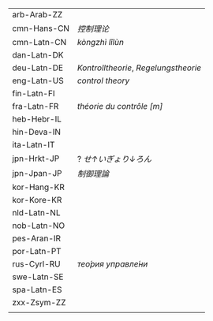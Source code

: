 | | |
|-|-|
| arb-Arab-ZZ |  |
| cmn-Hans-CN | _控制理论_ |
| cmn-Latn-CN | _kòngzhì lǐlùn_ |
| dan-Latn-DK |  |
| deu-Latn-DE | _Kontrolltheorie_, _Regelungstheorie_ |
| eng-Latn-US | _control theory_ |
| fin-Latn-FI |  |
| fra-Latn-FR | _théorie du contrôle [m]_ |
| heb-Hebr-IL |  |
| hin-Deva-IN |  |
| ita-Latn-IT |  |
| jpn-Hrkt-JP | ? _せ↑いぎょり↓ろん_ |
| jpn-Jpan-JP | _制御理論_ |
| kor-Hang-KR |  |
| kor-Kore-KR |  |
| nld-Latn-NL |  |
| nob-Latn-NO |  |
| pes-Aran-IR |  |
| por-Latn-PT |  |
| rus-Cyrl-RU | _тео́рия управле́ни_ |
| swe-Latn-SE |  |
| spa-Latn-ES |  |
| zxx-Zsym-ZZ |  |
|  |  |
